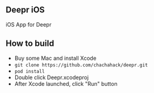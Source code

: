 Deepr iOS
---

iOS App for Deepr

## How to build

* Buy some Mac and install Xcode
* `git clone https://github.com/chachahack/deepr.git`
* `pod install`
* Double click Deepr.xcodeproj
* After Xcode launched, click "Run" button
